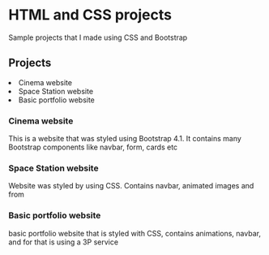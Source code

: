 <h1> HTML and CSS projects</h1>
    <P> Sample projects that I made using CSS and Bootstrap </P>

<h2>Projects</h2>
        <li>Cinema website</li>
        <li>Space Station website</li>
        <li>Basic portfolio website</li>


<h3>Cinema website</h3>
    <p> This is a website that was styled using Bootstrap 4.1. It contains many Bootstrap components like navbar, form, cards etc</p>

<h3> Space Station website</h3>
    <p>Website was styled by using CSS. Contains navbar, animated images and from</p>

<h3> Basic portfolio website </h3>
    <p>basic portfolio website that is styled with CSS, contains animations, navbar, and for that is using a 3P service</p>